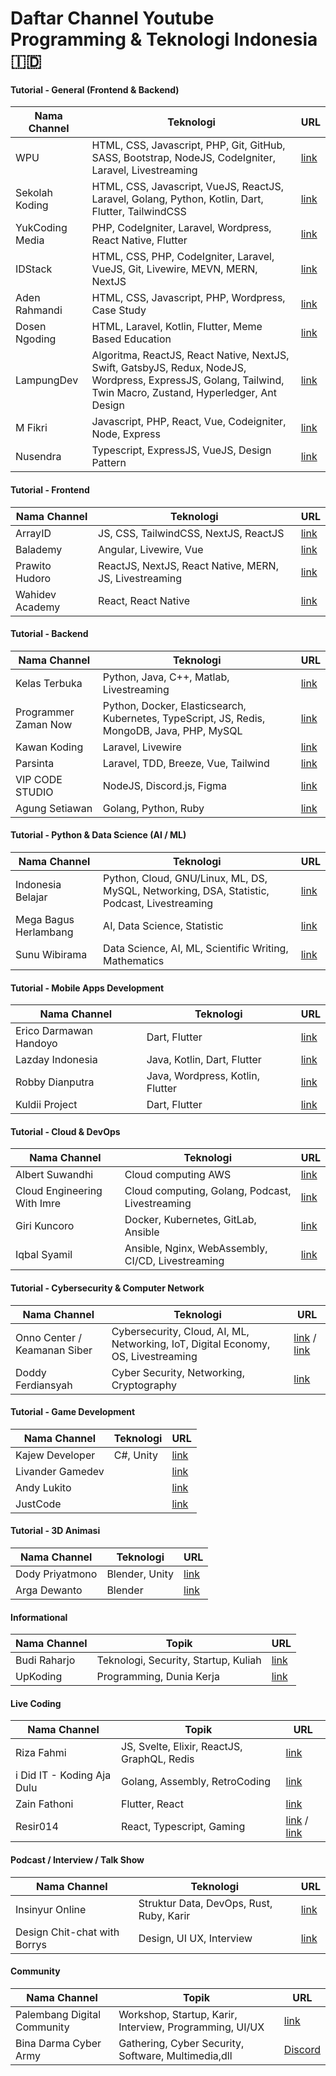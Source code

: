 # Daftar Channel Youtube Programming & Teknologi Indonesia 🇮🇩

#### Tutorial - General (Frontend & Backend)

| Nama Channel    | Teknologi                                                                                                  | URL                                             |
| --------------- | ---------------------------------------------------------------------------------------------------------- | ----------------------------------------------- |
| WPU             | HTML, CSS, Javascript, PHP, Git, GitHub, SASS, Bootstrap, NodeJS, CodeIgniter, Laravel, Livestreaming | [link](http://youtube.com/webprogrammingunpas)  |
| Sekolah Koding  | HTML, CSS, Javascript, VueJS, ReactJS, Laravel, Golang, Python, Kotlin, Dart, Flutter, TailwindCSS    | [link](https://www.youtube.com/c/SekolahKoding) |
| YukCoding Media | PHP, CodeIgniter, Laravel, Wordpress, React Native, Flutter                                                | [link](https://www.youtube.com/c/YukCoding2)    |
| IDStack         | HTML, CSS, PHP, CodeIgniter, Laravel, VueJS, Git, Livewire, MEVN, MERN, NextJS                        | [link](https://www.youtube.com/c/IDStack)       |
| Aden Rahmandi   | HTML, CSS, Javascript, PHP, Wordpress, Case Study                                                          | [link](https://www.youtube.com/c/AdenRahmandi)  |
| Dosen Ngoding   | HTML, Laravel, Kotlin, Flutter, Meme Based Education                                                          | [link](https://www.youtube.com/c/DosenNgoding)  |
| LampungDev      | Algoritma, ReactJS, React Native, NextJS, Swift, GatsbyJS, Redux, NodeJS, Wordpress, ExpressJS, Golang, Tailwind, Twin Macro, Zustand, Hyperledger, Ant Design | [link](https://www.youtube.com/c/LampungDev)  
| M Fikri         | Javascript, PHP, React, Vue, Codeigniter, Node, Express                                                    | [link](https://www.youtube.com/c/mfikricom)     
| Nusendra        | Typescript, ExpressJS, VueJS, Design Pattern                                                                                                                                 | [link](https://www.youtube.com/channel/UCPs91pCgbgtcSdnczFSAkdA) |




#### Tutorial - Frontend

| Nama Channel    | Teknologi                                              | URL                                                              |
| --------------- | ------------------------------------------------------ | ---------------------------------------------------------------- |
| ArrayID         | JS, CSS, TailwindCSS, NextJS, ReactJS                  | [link](https://www.youtube.com/c/ArrayID)                        |
| Balademy        | Angular, Livewire, Vue                                 | [link](https://www.youtube.com/channel/UCo2MhO0TrEUKdL9Pt-JNgLg) |
| Prawito Hudoro  | ReactJS, NextJS, React Native, MERN, JS, Livestreaming | [link](https://www.youtube.com/c/prawitohudoro)                  |
| Wahidev Academy | React, React Native                                    | [link](https://www.youtube.com/c/WahidevAcademy)                 |



#### Tutorial - Backend

| Nama Channel         | Teknologi                                                                                        | URL                                                   |
| -------------------- | ------------------------------------------------------------------------------------------------ | ----------------------------------------------------- |
| Kelas Terbuka        | Python, Java, C++, Matlab, Livestreaming                                                         | [link](https://www.youtube.com/c/KelasTerbuka)        |
| Programmer Zaman Now | Python, Docker, Elasticsearch, Kubernetes, TypeScript, JS, Redis, MongoDB, Java, PHP, MySQL | [link](https://www.youtube.com/c/ProgrammerZamanNow)  |
| Kawan Koding         | Laravel, Livewire                                                                                | [link](https://www.youtube.com/c/kawankoding)         |
| Parsinta             | Laravel, TDD, Breeze, Vue, Tailwind                                                              | [link](https://www.youtube.com/c/Parsinta)            |
| VIP CODE STUDIO      | NodeJS, Discord.js, Figma                                                                        | [link](https://www.youtube.com/c/vipcodestudio)       |
| Agung Setiawan       | Golang, Python, Ruby                                                                             | [link](https://www.youtube.com/c/AgungSetiawanCoding) |



#### Tutorial - Python & Data Science (AI / ML)

| Nama Channel          | Teknologi                                                                                        | URL                                                        |
| --------------------- | ------------------------------------------------------------------------------------------------ | ---------------------------------------------------------- |
| Indonesia Belajar     | Python, Cloud, GNU/Linux, ML, DS, MySQL, Networking, DSA, Statistic, Podcast, Livestreaming | [link](https://www.youtube.com/c/IndonesiaBelajarKomputer) |
| Mega Bagus Herlambang | AI, Data Science, Statistic                                                                      | [link](https://www.youtube.com/c/MegaBagusHerlambang)      |
| Sunu Wibirama         | Data Science, AI, ML, Scientific Writing, Mathematics                                            | [link](https://www.youtube.com/user/wibirama)              |



#### Tutorial - Mobile Apps Development

| Nama Channel           | Teknologi                        | URL                                                    |
| ---------------------- | -------------------------------- | ------------------------------------------------------ |
| Erico Darmawan Handoyo | Dart, Flutter                    | [link](https://www.youtube.com/c/EricoDarmawanHandoyo) |
| Lazday Indonesia       | Java, Kotlin, Dart, Flutter      | [link](https://www.youtube.com/c/LazdayIndonesia)      |
| Robby Dianputra        | Java, Wordpress, Kotlin, Flutter | [link](https://www.youtube.com/c/RobbyDianputra)       |
| Kuldii Project         | Dart, Flutter                    | [link](https://www.youtube.com/c/KuldiiProject)        |



#### Tutorial - Cloud & DevOps

| Nama Channel                | Teknologi                                         | URL                                                              |
| --------------------------- | ------------------------------------------------- | ---------------------------------------------------------------- |
| Albert Suwandhi             | Cloud computing AWS                               | [link](https://www.youtube.com/channel/UCJb4A1n9gQDqyOXVpBgQYJA) |
| Cloud Engineering With Imre | Cloud computing, Golang, Podcast, Livestreaming   | [link](https://www.youtube.com/c/ImreNagi)                       |
| Giri Kuncoro                | Docker, Kubernetes, GitLab, Ansible               | [link](https://www.youtube.com/c/GiriKuncoroDevOps)              |
| Iqbal Syamil                | Ansible, Nginx, WebAssembly, CI/CD, Livestreaming | [link](https://www.youtube.com/c/IqbalSyamil)                    |



#### Tutorial - Cybersecurity & Computer Network

| Nama Channel                 | Teknologi                                                                              | URL                                                                                                             |
| ---------------------------- | -------------------------------------------------------------------------------------- | --------------------------------------------------------------------------------------------------------------- |
| Onno Center / Keamanan Siber | Cybersecurity, Cloud, AI, ML, Networking, IoT, Digital Economy, OS, Livestreaming | [link](https://www.youtube.com/c/OnnoCenter) / [link](https://www.youtube.com/channel/UCry-Tkt5l3euMdQy4EXYfbg) |
| Doddy Ferdiansyah            | Cyber Security, Networking, Cryptography                                               | [link](https://www.youtube.com/c/DoddyFerdiansyah)                                                              |



#### Tutorial - Game Development

| Nama Channel     | Teknologi | URL                                                              |
| ---------------- | --------- | ---------------------------------------------------------------- |
| Kajew Developer  | C#, Unity | [link](https://www.youtube.com/c/KajewDeveloper)                 |
| Livander Gamedev |           | [link](https://www.youtube.com/c/LivanderGamedev)                |
| Andy Lukito      |           | [link](https://www.youtube.com/c/AndyLukito)                     |
| JustCode         |           | [link](https://www.youtube.com/channel/UCWcNXmY0sdUntgfp_xRvn8Q) |



#### Tutorial - 3D Animasi

| Nama Channel    | Teknologi      | URL                                          |
| --------------- | -------------- | -------------------------------------------- |
| Dody Priyatmono | Blender, Unity | [link](https://youtube.com/c/DodyPriyatmono) |
| Arga Dewanto    | Blender        | [link](https://youtube.com/c/ArgaDewanto)    |



#### Informational

| Nama Channel | Topik                                | URL                                                   |
| ------------ | ------------------------------------ | ----------------------------------------------------- |
| Budi Raharjo | Teknologi, Security, Startup, Kuliah | [link](https://www.youtube.com/c/BudiRahardjoBandung) |
| UpKoding     | Programming, Dunia Kerja             | [link](https://www.youtube.com/c/UpKoding)            |



#### Live Coding

| Nama Channel               | Topik                                       | URL                                                                                 |
| -------------------------- | ------------------------------------------- | ----------------------------------------------------------------------------------- |
| Riza Fahmi                 | JS, Svelte, Elixir, ReactJS, GraphQL, Redis | [link](https://www.youtube.com/c/RizaFahmi)                                         |
| i Did IT - Koding Aja Dulu | Golang, Assembly, RetroCoding               | [link](https://www.youtube.com/c/KodingAjaDulu)                                     |
| Zain Fathoni               | Flutter, React                              | [link](https://www.youtube.com/c/ZainFathoni)                                       |
| Resir014                   | React, Typescript, Gaming                   | [link](https://www.twitch.tv/resir014) / [link](https://www.youtube.com/c/resir014) |



#### Podcast / Interview / Talk Show

| Nama Channel                 | Teknologi                                | URL                                              |
| ---------------------------- | ---------------------------------------- | ------------------------------------------------ |
| Insinyur Online              | Struktur Data, DevOps, Rust, Ruby, Karir | [link](https://www.youtube.com/c/InsinyurOnline) |
| Design Chit-chat with Borrys | Design, UI UX, Interview                 | [link](https://www.youtube.com/c/DesignChitChat) |



#### Community

| Nama Channel                | Topik                                                   | URL                                                |
| --------------------------- | ------------------------------------------------------- | -------------------------------------------------- |
| Palembang Digital Community | Workshop, Startup, Karir, Interview, Programming, UI/UX | [link](https://www.youtube.com/c/PalembangDigital) |
| Bina Darma Cyber Army | Gathering, Cyber Security, Software, Multimedia,dll | [Discord](https://discord.gg/zyz5Pvp6ss) |
